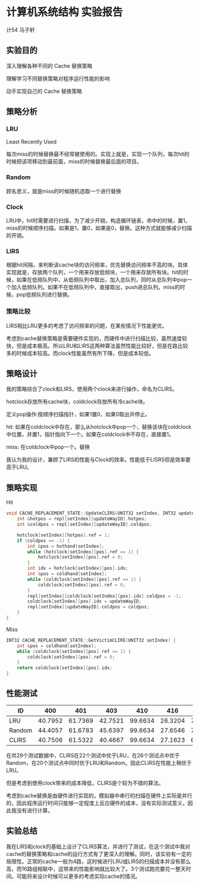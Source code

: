 # 计算机系统结构 实验报告

计54 马子轩

## 实验目的

深入理解各种不同的 Cache 替换策略

理解学习不同替换策略对程序运行性能的影响

动手实现自己的 Cache 替换策略

## 策略分析

### LRU

Least Recently Used

每次miss的时候替换最不经常被使用的。实现上就是，实现一个队列，每次hit的时候把该项移动到最前面，miss的时候替换最后面的项目。

### Random

顾名思义，就是miss的时候随机选取一个进行替换

### Clock

LRU中，hit时需要进行扫描，为了减少开销，构造循环链表，命中的时候，置1。miss的时候顺序扫描，如果是1，置0，如果是0，替换。这种方式就能够减少扫描的开销。

### LIRS

根据hit间隔，来判断该cache块的访问频率，优先替换访问频率不高的块。具体实现就是，存放两个队列，一个用来存放低频块，一个用来存放所有块。hit的时候，如果在低频队列中，从低频队列中取出，加入总队列，同时从总队列中pop一个加入低频队列。如果不在低频队列中，直接取出，push进总队列。miss的时候，pop低频队列进行替换。

### 策略比较

LIRS相比LRU更多的考虑了访问频率的问题，在某些情况下性能更优。

考虑到cache替换策略是需要硬件实现的，而硬件中进行扫描比较，虽然速度较快，但是成本极高。所以LRU和LIRS这两种算法虽然性能比较好，但是在路比较多的时候成本较高。而clock性能虽然有所下降，但是成本较低。

## 策略设计

我的策略综合了clock和LIRS，使用两个clock来进行操作，命名为CLIRS。

hotclock存放所有cache块，coldclock存放所有冷cache块。

定义pop操作:按顺序扫描指针，如果1置0，如果0取出并停止。

hit: 如果在coldclock中存在，那么从hotclock中pop一个，替换该块在coldclock中位置，并置1，指针指向下一个。如果在coldclock中不存在，直接置1。

miss: 在coldclock中pop一个。替换

我认为我的设计，兼顾了LIRS的性能与Clock的效率。性能低于LISRS但是效率要高于LRU。

## 策略实现

Hit

```cpp
void CACHE_REPLACEMENT_STATE::UpdateCLIRS(UNIT32 setIndex, INT32 updateWayID) {
	int &hotpos = repl[setIndex][updateWayID].hotpos;
	int &coldpos = repl[setIndex][updateWayID].coldpos;

	hotclock[setIndex][hotpos].ref = 1;
	if (coldpos == -1) {
		int &pos = hothand[setIndex];
		while (hotclock[setIndex][pos].ref == 1) {
			hotclock[setIndex][pos].ref = 0;
		}
		int idx = hotclock[setIndex][pos].idx;
		int &pos = coldhand[setIndex];
		while (coldclock[setIndex][pos].ref == 1) {
			coldclock[setIndex][pos].ref = 0;
		}
		repl[setIndex][coldclock[setIndex][pos].idx].coldpos = -1;
		coldclock[setIndex][pos].idx = updateWayID;
	    repl[setIndex][updateWayID].coldpos = coldpos;
	}
}
```

Miss

```cpp
INT32 CACHE_REPLACEMENT_STATE::GetVictimCLIRE(UNIT32 setIndex) {
	int &pos = coldhand[setIndex];
	while (coldclock[setIndex][pos].ref == 1) {
		coldclock[setIndex][pos].ref = 0;
	}
	return coldclock[setIndex][pos].idx;
}
```

## 性能测试

|ID|400|401|403|410|416|429|433|434|435|436|437|444|445|447|450|453|454|456|458|459|462|464|465|470|471|473|482|483|999|
|-|-|-|-|-|-|-|-|-|-|-|-|-|-|-|-|-|-|-|-|-|-|-|-|-|-|-|-|-|-|
|LRU|40.7952|61.7369|42.7521|99.6634|26.3204|75.676|77.0164|80.81|71.1979|76.1164|84.0284|66.2603|14.919|45.0892|15.2011|39.9258|34.05|71.4736|93.5415|84.1525|100|70.0086|78.8694|99.9725|59.4443|5.84718|97.156|66.2759|95.9373|
|Random|44.4057|61.6783|45.6397|99.6634|27.6546|76.6152|76.2749|82.6395|74.3719|73.7824|80.9639|66.3123|20.4838|41.7856|17.5536|40.2017|38.3193|71.4736|94.1036|84.1525|100|71.7721|79.4314|99.9385|60.0557|5.84718|97.262|67.5795|96.3212|
|CLIRS|40.7506|61.5322|40.4667|99.6634|27.1623|68.0301|77.0904|80.6742|71.2816|69.3649|83.1827|66.2603|14.1997|41.5373|15.3786|39.8761|35.0522|71.4736|93.3517|84.1525|100|70.0602|78.8456|99.9691|59.4224|5.84718|97.1736|65.7373|95.9053|

在共29个测试数据中，CLIRS在22个测试中优于LRU，在26个测试点中优于Random，在20个测试点中同时优于LRU和Random。因此CLIRS在性能上稍优于LRU。

但是考虑到使用clock带来的成本降低，CLIRS是个较为不错的算法。

考虑到cache替换是由硬件进行实现的，模拟器中串行的扫描在硬件上实际是并行的，因此程序运行时间只能够一定程度上反应硬件的成本，没有实际测试意义，因此我没有进行计算。

## 实验总结

我在LIRS和clock的基础上设计了CLIRS算法，并进行了测试，在这个测试中我对cache的替换策略和cache的运行方式有了更深入的理解。同时，该实验有一定的局限性。正常的cache一般为4路，这时候进行LRU或LIRS的扫描成本并没有那么高，而16路组相联中，这带来的性能影响就比较大了。3个测试跑完要花一整天时间。可能将来设计时候可以更多的考虑实际cache的情况。